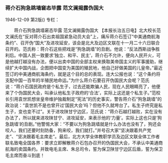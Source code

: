### 蒋介石狗急跳墙窘态毕露  范文澜揭露伪国大

1946-12-09
第2版()
专栏：

　　蒋介石狗急跳墙窘态毕露
    范文澜揭露伪国大
    【本报长治五日电】北大校长范文澜氏在“反对蒋介石出卖祖国紧急动员大会”上，痛斥蒋介石签订“中美通商航海条约”、召开伪“国大”及进攻延安，该会是北大及边区文联在十一月二十六日联合召开的。范氏称：蒋介石这些把戏是“狗急跳墙”的丑剧。他说：“反法西斯战争胜利后。中国人民一致要求‘独立、和平、民主’，蒋介石不允许，便向人民开火，可是他越打越没有办法，便以出卖中国的全部主权来换取美帝国主义的军事援助，继续扩大中国内战，企图把中国变为美国的殖民地，他自己好做美国的儿皇帝。”最近签订的中美通商航海条约，就是这个目的总的表现。连大公报也说：“这个条约将支配中国一百年的半殖民地命运。”为什么蒋介石要召开伪国民大会呢？范氏说：“蒋介石国民政府是个私生子，过去还能欺骗人民，现在人民眼睛亮了，他便来了个伪国民大会，叫承认他私生子政府的‘合法’，实际上这还是个私生子。”范校长引用袁世凯想坐皇帝维护独裁制定“宪法”的历史事实，警告蒋介石“狗急跳墙”的政治说：“袁世凯不是也曾开过‘国民大会’吗？但他不久就垮台了。私生子终究是私生子，变也变不过”。关于进攻陕甘宁边区，范氏说：“蒋介石越打越败，实在没有办法了，所以就来进攻陕甘宁、进攻延安，来表示他的‘力量’。实际上这也只是‘狗急跳墙’的丑剧。”他警惕大家：“不要以为狗急跳墙就是什么办法也没有了，狗还会咬人，我们还要时刻防备，狗来咬，我们就打。”并号召大家“坚决跟着共产党走”、“坚决跟着毛主席走”。最后，北方大学全体教职学员及边区文联全体工作者联名致电全国各界：要求立即解散蒋介石包办召开的伪国民大会，不承认中美通商航海的卖国条约。并致电毛主席、朱总司令，誓为保卫陕甘宁边区后盾，誓为保卫毛主席而奋斗到底！

